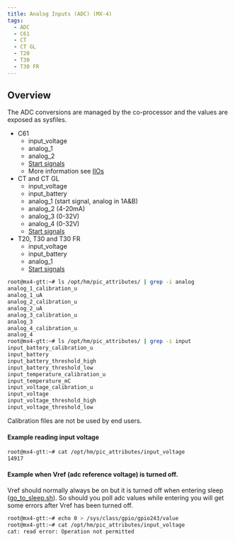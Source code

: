 ```yaml
---
title: Analog Inputs (ADC) (MX-4)
tags:
  - ADC
  - C61
  - CT
  - CT GL
  - T20
  - T30
  - T30 FR
---
```


## Overview

The ADC conversions are managed by the co-processor and the values are exposed as sysfiles.


- C61
    - input_voltage
    - analog_1
    - analog_2
    - [Start signals](start_signal.md)
    - More information see [IIOs](../c61/io.md)
- CT and CT GL
    - input_voltage
    - input_battery
    - analog_1 (start signal, analog in 1A&B)
    - analog_2 (4-20mA)
    - analog_3 (0-32V)
    - analog_4 (0-32V)
    - [Start signals](start_signal.md)
- T20, T30 and T30 FR
    - input_voltage
    - input_battery
    - analog_1
    - [Start signals](start_signal.md)


```bash
root@mx4-gtt:~# ls /opt/hm/pic_attributes/ | grep -i analog
analog_1_calibration_u
analog_1_uA
analog_2_calibration_u
analog_2_uA
analog_3_calibration_u
analog_3
analog_4_calibration_u
analog_4
root@mx4-gtt:~# ls /opt/hm/pic_attributes/ | grep -i input
input_battery_calibration_u
input_battery
input_battery_threshold_high
input_battery_threshold_low
input_temperature_calibration_u
input_temperature_mC
input_voltage_calibration_u
input_voltage
input_voltage_threshold_high
input_voltage_threshold_low
```

Calibration files are not be used by end users.

#### Example reading input voltage

```bash
root@mx4-gtt:~# cat /opt/hm/pic_attributes/input_voltage
14917
```

#### Example when Vref (adc reference voltage) is turned off.

Vref should normally always be on but it is turned off when entering sleep
([go_to_sleep.sh](https://github.com/hostmobility/mx4/blob/master/scripts/mx4/go_to_sleep.sh)).
So should you poll adc values while entering you will get some errors after Vref
has been turned off.

```bash
root@mx4-gtt:~# echo 0 > /sys/class/gpio/gpio243/value
root@mx4-gtt:~# cat /opt/hm/pic_attributes/input_voltage
cat: read error: Operation not permitted
```